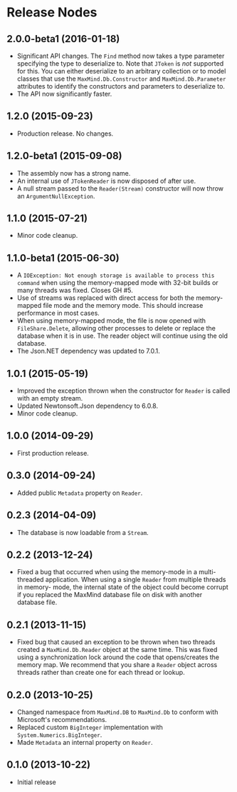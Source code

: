# Release Nodes #

## 2.0.0-beta1 (2016-01-18) ##

* Significant API changes. The `Find` method now takes a type parameter
  specifying the type to deserialize to. Note that `JToken` is _not_ supported
  for this. You can either deserialize to an arbitrary collection or to
  model classes that use the `MaxMind.Db.Constructor` and
  `MaxMind.Db.Parameter` attributes to identify the constructors and
  parameters to deserialize to.
* The API now significantly faster.

## 1.2.0 (2015-09-23) ##

* Production release. No changes.

## 1.2.0-beta1 (2015-09-08) ##

* The assembly now has a strong name.
* An internal use of `JTokenReader` is now disposed of after use.
* A null stream passed to the `Reader(Stream)` constructor will now throw an
  `ArgumentNullException`.

## 1.1.0 (2015-07-21) ##

* Minor code cleanup.

## 1.1.0-beta1 (2015-06-30) ##

* A `IOException: Not enough storage is available to process this command`
  when using the memory-mapped mode with 32-bit builds or many threads was
  fixed. Closes GH #5.
* Use of streams was replaced with direct access for both the memory-mapped
  file mode and the memory mode. This should increase performance in most
  cases.
* When using memory-mapped mode, the file is now opened with
  `FileShare.Delete`, allowing other processes to delete or replace the
  database when it is in use. The reader object will continue using the old
  database.
* The Json.NET dependency was updated to 7.0.1.

## 1.0.1 (2015-05-19) ##

* Improved the exception thrown when the constructor for `Reader` is called
  with an empty stream.
* Updated Newtonsoft.Json dependency to 6.0.8.
* Minor code cleanup.

## 1.0.0 (2014-09-29) ##

* First production release.

## 0.3.0 (2014-09-24) ##

* Added public `Metadata` property on `Reader`.

## 0.2.3 (2014-04-09) ##

* The database is now loadable from a `Stream`.

## 0.2.2 (2013-12-24) ##

* Fixed a bug that occurred when using the memory-mode in a multi-threaded
  application. When using a single `Reader` from multiple threads in memory-
  mode, the internal state of the object could become corrupt if you replaced
  the MaxMind database file on disk with another database file.

## 0.2.1 (2013-11-15) ##

* Fixed bug that caused an exception to be thrown when two threads created a
  `MaxMind.Db.Reader` object at the same time. This was fixed using a
  synchronization lock around the code that opens/creates the memory map. We
  recommend that you share a `Reader` object across threads rather than
  create one for each thread or lookup.

## 0.2.0 (2013-10-25) ##

* Changed namespace from `MaxMind.DB` to `MaxMind.Db` to conform with
  Microsoft's recommendations.
* Replaced custom `BigInteger` implementation with
  `System.Numerics.BigInteger`.
* Made `Metadata` an internal property on `Reader`.

## 0.1.0 (2013-10-22) ##

* Initial release

